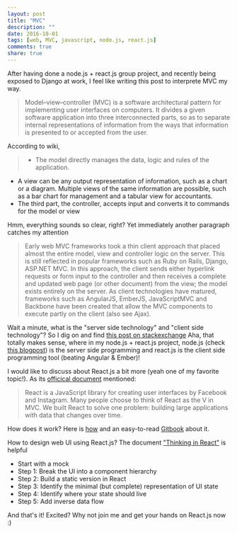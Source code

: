 ```yaml
---
layout: post
title: "MVC"
description: ""
date: 2016-10-01
tags: [web, MVC, javascript, node.js, react.js]
comments: true
share: true
---
```


After having done a node.js + react.js group project, 
and recently being exposed to Django at work, I feel like writing this post to interprete MVC my way. 

> Model–view–controller (MVC) is a software architectural pattern for implementing user interfaces on computers. 
It divides a given software application into three interconnected parts, 
so as to separate internal representations of information from the ways that information is presented to or accepted from the user.

According to wiki, 

> - The model directly manages the data, logic and rules of the application.
- A view can be any output representation of information, such as a chart or a diagram. 
Multiple views of the same information are possible, such as a bar chart for management and a tabular view for accountants.
- The third part, the controller, accepts input and converts it to commands for the model or view

Hmm, everything sounds so clear, right? Yet immediately another paragraph catches my attention

> Early web MVC frameworks took a thin client approach that placed almost the entire model, 
view and controller logic on the server. This is still reflected in popular frameworks such as Ruby on Rails, Django, ASP.NET MVC. 
In this approach, the client sends either hyperlink requests or form input to the controller and then receives a complete 
and updated web page (or other document) from the view; 
the model exists entirely on the server.
As client technologies have matured, frameworks such as AngularJS, EmberJS, JavaScriptMVC and Backbone 
have been created that allow the MVC components 
to execute partly on the client (also see Ajax).

Wait a minute, what is the "server side technology" and "client side technology"? 
So I dig on and find [this post on stackexchange](http://programmers.stackexchange.com/questions/171203/what-are-the-differences-between-server-side-and-client-side-programming)
Aha, that totally makes sense, where in my node.js + react.js project, node.js (check [this blogpost](http://www.hongkiat.com/blog/node-js-server-side-javascript/)) 
is the server side programming and react.js is the client side programming tool (beating Angular & Ember)! 

I would like to discuss about React.js a bit more (yeah one of my favorite topic!). As its [officical document](https://facebook.github.io/react/docs/why-react.html) mentioned:

> React is a JavaScript library for creating user interfaces by Facebook and Instagram. 
Many people choose to think of React as the V in MVC. 
We built React to solve one problem: building large applications with data that changes over time.

How does it work? Here is [how](https://facebook.github.io/react/docs/working-with-the-browser.html) and an easy-to-read [Gitbook](https://hchen1202.gitbooks.io/learning-react-js/content/index.html) about it. 

How to design web UI using React.js? The document ["Thinking in React"](https://facebook.github.io/react/docs/thinking-in-react.html) is helpful 
- Start with a mock
- Step 1: Break the UI into a component hierarchy
- Step 2: Build a static version in React
- Step 3: Identify the minimal (but complete) representation of UI state
- Step 4: Identify where your state should live
- Step 5: Add inverse data flow

And that's it! Excited? Why not join me and get your hands on React.js now :)  

